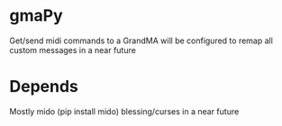 # gmaPy
Get/send midi commands to a GrandMA will be configured to remap all custom messages in a near future

# Depends
Mostly mido (pip install mido) blessing/curses in a near future
